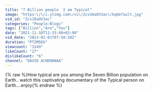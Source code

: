 ```yaml
---
title: "7 Billion people  I am Typical"
image: "https:\/\/i.ytimg.com\/vi\/Zcv10aOV3ac\/hqdefault.jpg"
vid_id: "Zcv10aOV3ac"
categories: "People-Blogs"
tags: ["Billion","Are","You"]
date: "2021-11-10T11:33:40+03:00"
vid_date: "2013-02-01T07:58:28Z"
duration: "PT2M56S"
viewcount: "3149"
likeCount: "27"
dislikeCount: "6"
channel: "DAVID ACHEMANAA"
---
```

{% raw %}How typical are you among the Seven Billion population on Earth.. watch this captivating documentary of the Typical person on Earth....enjoy{% endraw %}
